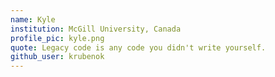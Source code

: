 ```yaml
---
name: Kyle
institution: McGill University, Canada
profile_pic: kyle.png
quote: Legacy code is any code you didn't write yourself.
github_user: krubenok
---
```

